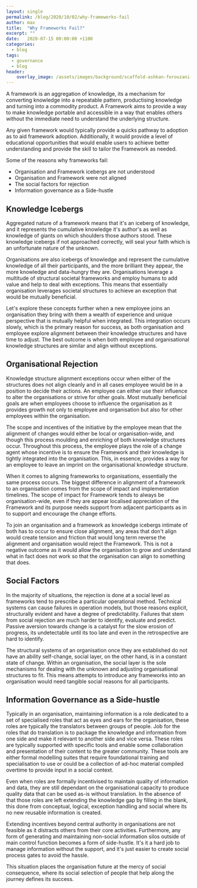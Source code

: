 ```yaml
---
layout: single
permalink: /blog/2020/10/02/why-frameworks-fail
author: max
title:  "Why Frameworks Fail?"
excerpt: ""
date:   2020-07-15 00:00:00 +1100
categories:
  - blog
tags:
  - governance
  - blog
header:
    overlay_image: /assets/images/background/scaffold-ashkan-forouzani-v31lgBn5114-unsplash.webp 
---
```


A framework is an aggregation of knowledge, its a mechanism for converting knowledge into a repeatable pattern, productising knowledge and turning into a commodity product. A Framework aims to provide a way to make knowledge portable and accessible in a way that enables others without the immediate need to understand the underlying structure.

Any given framework would typically provide a quicks pathway to adoption as to aid framework adoption. Additionally, it would provide a level of educational opportunities that would enable users to achieve better understanding and provide the skill to tailor the Framework as needed.

Some of the reasons why frameworks fail:

* Organisation and Framework icebergs are not understood
* Organisation and Framework were not aligned
* The social factors for rejection
* Information governance as a Side-hustle

## Knowledge Icebergs

Aggregated nature of a framework means that it's an iceberg of knowledge, and it represents the cumulative knowledge it's author's as well as knowledge of giants on which shoulders those authors stood. These knowledge icebergs if not approached correctly, will seal your faith which is an unfortunate nature of the unknown.

Organisations are also icebergs of knowledge and represent the cumulative knowledge of all their participants, and the more brilliant they appear, the more knowledge and data-hungry they are. Organisations leverage a multitude of structural societal frameworks and employ humans to add value and help to deal with exceptions. This means that essentially organisation leverages societal structures to achieve an exception that would be mutually beneficial.

Let's explore these concepts further when a new employee joins an organisation they bring with them a wealth of experience and unique perspective that is mutually helpful when integrated. This integration occurs slowly, which is the primary reason for success, as both organisation and employee explore alignment between their knowledge structures and have time to adjust. The best outcome is when both employee and organisational knowledge structures are similar and align without exceptions.

## Organisational Rejection

Knowledge structure alignment exceptions occur when either of the structures does not align cleanly and in all cases employee would be in a position to decide their actions. An employee can either use their influence to alter the organisations or strive for other goals. Most mutually beneficial goals are when employees choose to influence the organisation as it provides growth not only to employee and organisation but also for other employees within the organisation.

The scope and incentives of the initiative by the employee mean that the alignment of changes would either be local or organisation-wide, and though this process moulding and enriching of both knowledge structures occur. Throughout this process, the employee plays the role of a change agent whose incentive is to ensure the Framework and their knowledge is tightly integrated into the organisation. This, in essence, provides a way for an employee to leave an imprint on the organisational knowledge structure.

When it comes to aligning frameworks to organisations, essentially the same process occurs. The biggest difference in alignment of a framework to an organisation comes from the scope of impact and implementation timelines. The scope of impact for Framework tends to always be organisation-wide, even if they are appear localised appreciation of the Framework and its purpose needs support from adjacent participants as in to support and encourage the change efforts.

To join an organisation and a framework as knowledge icebergs intimate of both has to occur to ensure close alignment, any areas that don't align would create tension and friction that would long term reverse the alignment and organisation would reject the Framework. This is not a negative outcome as it would allow the organisation to grow and understand what in fact does not work so that the organisation can align to something that does.

## Social Factors

In the majority of situations, the rejection is done at a social level as frameworks tend to prescribe a particular operational method. Technical systems can cause failures in operation models, but those reasons explicit, structurally evident and have a degree of predictability. Failures that stem from social rejection are much harder to identify, evaluate and predict. Passive aversion towards change is a catalyst for the slow erosion of progress, its undetectable until its too late and even in the retrospective are hard to identify.

The structural systems of an organisation once they are established do not have an ability self-change, social layer, on the other hand, is in a constant state of change. Within an organisation, the social layer is the sole mechanisms for dealing with the unknown and adjusting organisational structures to fit. This means attempts to introduce any frameworks into an organisation would need tangible social reasons for all participants.

## Information Governance as a Side-hustle

Typically in an organisation, maintaining information is a role dedicated to a set of specialised roles that act as eyes and ears for the organisation, these roles are typically the translators between groups of people. Job for the roles that do translation is to package the knowledge and information from one side and make it relevant to another side and vice versa. These roles are typically supported with specific tools and enable some collaboration and presentation of their content to the greater community. These tools are either formal modelling suites that require foundational training and specialisation to use or could be a collection of ad-hoc material compiled overtime to provide input in a social context.

Even when roles are formally incentivised to maintain quality of information and data, they are still dependant on the organisational capacity to produce quality data that can be used as-is without translation. In the absence of that those roles are left extending the knowledge gap by filling in the blank, this done from conceptual, logical, exception handling and social where its no new reusable information is created.

Extending incentives beyond central authority in organisations are not feasible as it distracts others from their core activities. Furthermore, any form of generating and maintaining non-social information silos outside of main control function becomes a form of side-hustle. It's it a hard job to manage information without the support, and it's just easier to create social process gates to avoid the hassle.

This situation places the organisation future at the mercy of social consequence, where its social selection of people that help along the journey defines its success.
